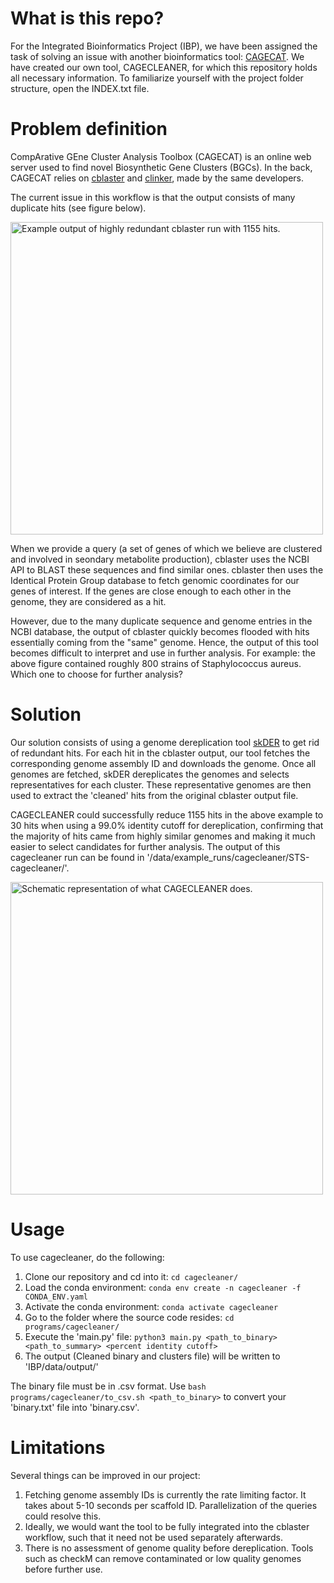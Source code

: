 
# What is this repo?

For the Integrated Bioinformatics Project (IBP), we have been assigned the task of solving an issue with another bioinformatics tool: [CAGECAT](https://cagecat.bioinformatics.nl/).
We have created our own tool, CAGECLEANER, for which this repository holds all necessary information.
To familiarize yourself with the project folder structure, open the INDEX.txt file.

# Problem definition

CompArative GEne Cluster Analysis Toolbox (CAGECAT) is an online web server used to find novel Biosynthetic Gene Clusters (BGCs). 
In the back, CAGECAT relies on [cblaster](https://github.com/gamcil/cblaster) and [clinker](https://github.com/gamcil/clinker), made by the same developers.

The current issue in this workflow is that the output consists of many duplicate hits (see figure below). 

<img src="figures/example_cblaster_output.png" alt="Example output of highly redundant cblaster run with 1155 hits." width=500> 

When we provide a query (a set of genes of which we believe are clustered and involved in seondary metabolite production), cblaster uses
the NCBI API to BLAST these sequences and find similar ones. cblaster then uses the Identical Protein Group database to
fetch genomic coordinates for our genes of interest. If the genes are close enough to each other in the genome, they are considered as a hit. 

However, due to the many duplicate sequence and genome entries in the NCBI database, the output of cblaster quickly becomes flooded with hits 
essentially coming from the "same" genome. Hence, the output of this tool becomes difficult to interpret and use in further analysis. 
For example: the above figure contained roughly 800 strains of Staphylococcus aureus. Which one to choose for further analysis?

# Solution

Our solution consists of using a genome dereplication tool [skDER](https://github.com/raufs/skDER.git) to get rid of redundant hits. 
For each hit in the cblaster output, our tool fetches the corresponding genome assembly ID and downloads the genome.
Once all genomes are fetched, skDER dereplicates the genomes and selects representatives for each cluster. 
These representative genomes are then used to extract the 'cleaned' hits from the original cblaster output file.

CAGECLEANER could successfully reduce 1155 hits in the above example to 30 hits when using a 99.0% identity cutoff for dereplication, 
confirming that the majority of hits came from highly similar genomes and making it much easier to select candidates for further analysis.
The output of this cagecleaner run can be found in '/data/example\_runs/cagecleaner/STS-cagecleaner/'.

<img src="figures/ibp_graph_abstract.png" alt="Schematic representation of what CAGECLEANER does." width=500>

# Usage

To use cagecleaner, do the following:

1. Clone our repository and cd into it: `cd cagecleaner/`
2. Load the conda environment: `conda env create -n cagecleaner -f CONDA_ENV.yaml`
3. Activate the conda environment: `conda activate cagecleaner`
4. Go to the folder where the source code resides: `cd programs/cagecleaner/`
5. Execute the 'main.py' file: `python3 main.py <path_to_binary> <path_to_summary> <percent identity cutoff>`
6. The output (Cleaned binary and clusters file) will be written to 'IBP/data/output/'

The binary file must be in .csv format. Use `bash programs/cagecleaner/to_csv.sh <path_to_binary>` to convert your 'binary.txt' file into 'binary.csv'.

# Limitations

Several things can be improved in our project:

1. Fetching genome assembly IDs is currently the rate limiting factor. It takes about 5-10 seconds per scaffold ID. Parallelization of the queries could resolve this.
2. Ideally, we would want the tool to be fully integrated into the cblaster workflow, such that it need not be used separately afterwards.
3. There is no assessment of genome quality before dereplication. Tools such as checkM can remove contaminated or low quality genomes before further use.

